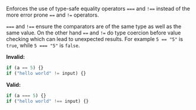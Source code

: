 Enforces the use of type-safe equality operators `===` and `!==` instead of the
more error prone `==` and `!=` operators.

`===` and `!==` ensure the comparators are of the same type as well as the same
value. On the other hand `==` and `!=` do type coercion before value checking
which can lead to unexpected results. For example `5 == "5"` is `true`, while
`5 === "5"` is `false`.

**Invalid:**

```typescript
if (a == 5) {}
if ("hello world" != input) {}
```

**Valid:**

```typescript
if (a === 5) {}
if ("hello world" !== input) {}
```
